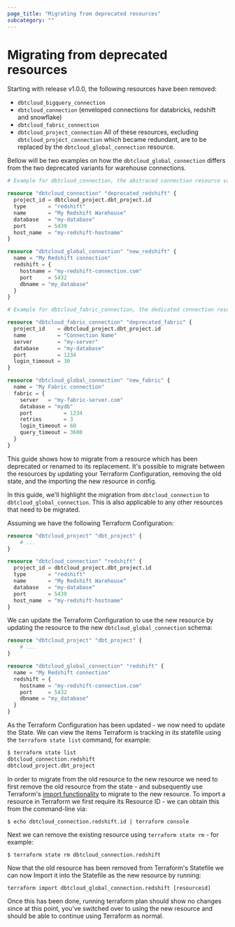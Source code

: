 ```yaml
---
page_title: "Migrating from deprecated resources"
subcategory: ""
---
```


# Migrating from deprecated resources

Starting with release v1.0.0, the following resources have been removed:
- `dbtcloud_bigquery_connection`
- `dbtcloud_connection` (enveloped connections for databricks, redshift and snowflake)
- `dbtcloud_fabric_connection`
- `dbtcloud_project_connection`
All of these resources, excluding `dbtcloud_project_connection` which became redundant, are to be replaced by the `dbtcloud_global_connection` resource.

Bellow will be two examples on how the `dbtcloud_global_connection` differs from the two deprecated variants for warehouse connections.

```terraform
# Example for dbtcloud_connection, the abstraced connection resource variant

resource "dbtcloud_connection" "deprecated_redshift" {
  project_id = dbtcloud_project.dbt_project.id
  type       = "redshift"
  name       = "My Redshift Warehouse"
  database   = "my-database"
  port       = 5439
  host_name  = "my-redshift-hostname"
}

resource "dbtcloud_global_connection" "new_redshift" {
  name = "My Redshift connection"
  redshift = {
    hostname = "my-redshift-connection.com"
    port     = 5432
    dbname = "my_database"
  }
}

# Example for dbtcloud_fabric_connection, the dedicated connection resource variant

resource "dbtcloud_fabric_connection" "deprecated_fabric" {
  project_id    = dbtcloud_project.dbt_project.id
  name          = "Connection Name"
  server        = "my-server"
  database      = "my-database"
  port          = 1234
  login_timeout = 30
}

resource "dbtcloud_global_connection" "new_fabric" {
  name = "My Fabric connection"
  fabric = {
    server   = "my-fabric-server.com"
    database = "mydb"
    port          = 1234
    retries       = 3
    login_timeout = 60
    query_timeout = 3600
  }
}
```

This guide shows how to migrate from a resource which has been deprecated or renamed to its replacement.
It's possible to migrate between the resources by updating your Terraform Configuration, removing the old state, and the importing the new resource in config.

In this guide, we'll highlight the migration from `dbtcloud_connection` to `dbtcloud_global_connection`. This is also applicable to any other resources that need to be migrated.

Assuming we have the following Terraform Configuration:
```terraform
resource "dbtcloud_project" "dbt_project" {
    # ...
}

resource "dbtcloud_connection" "redshift" {
  project_id = dbtcloud_project.dbt_project.id
  type       = "redshift"
  name       = "My Redshift Warehouse"
  database   = "my-database"
  port       = 5439
  host_name  = "my-redshift-hostname"
}
```

We can update the Terraform Configuration to use the new resource by updating the resource to the new `dbtcloud_global_connection` schema:
```terraform
resource "dbtcloud_project" "dbt_project" {
    # ...
}

resource "dbtcloud_global_connection" "redshift" {
  name = "My Redshift connection"
  redshift = {
    hostname = "my-redshift-connection.com"
    port     = 5432
    dbname = "my_database"
  }
}
```

As the Terraform Configuration has been updated - we now need to update the State. We can view the items Terraform is tracking in its statefile using the `terraform state list` command, for example:
```bash
$ terraform state list
dbtcloud_connection.redshift
dbtcloud_project.dbt_project
```

In order to migrate from the old resource to the new resource we need to first remove the old resource from the state - and subsequently use Terraform's [import functionality](https://www.terraform.io/docs/import/index.html) to migrate to the new resource.
To import a resource in Terraform we first require its Resource ID - we can obtain this from the command-line via:

```shell
$ echo dbtcloud_connection.redshift.id | terraform console
```

Next we can remove the existing resource using `terraform state rm` - for example:

```shell
$ terraform state rm dbtcloud_connection.redshift
```

Now that the old resource has been removed from Terraform's Statefile we can now Import it into the Statefile as the new resource by running:

```text
terraform import dbtcloud_global_connection.redshift [resourceid]
```

Once this has been done, running terraform plan should show no changes since at this point, you've switched over to using the new resource and should be able to continue using Terraform as normal.